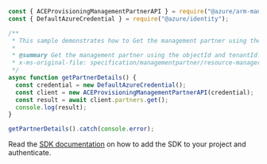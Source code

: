```javascript
const { ACEProvisioningManagementPartnerAPI } = require("@azure/arm-managementpartner");
const { DefaultAzureCredential } = require("@azure/identity");

/**
 * This sample demonstrates how to Get the management partner using the objectId and tenantId.
 *
 * @summary Get the management partner using the objectId and tenantId.
 * x-ms-original-file: specification/managementpartner/resource-manager/Microsoft.ManagementPartner/preview/2018-02-01/examples/GetPartnerDetailsNoPartnerId.json
 */
async function getPartnerDetails() {
  const credential = new DefaultAzureCredential();
  const client = new ACEProvisioningManagementPartnerAPI(credential);
  const result = await client.partners.get();
  console.log(result);
}

getPartnerDetails().catch(console.error);
```

Read the [SDK documentation](https://github.com/Azure/azure-sdk-for-js/blob/%40azure%2Farm-managementpartner_2.0.1/sdk/managementpartner/arm-managementpartner/README.md) on how to add the SDK to your project and authenticate.
